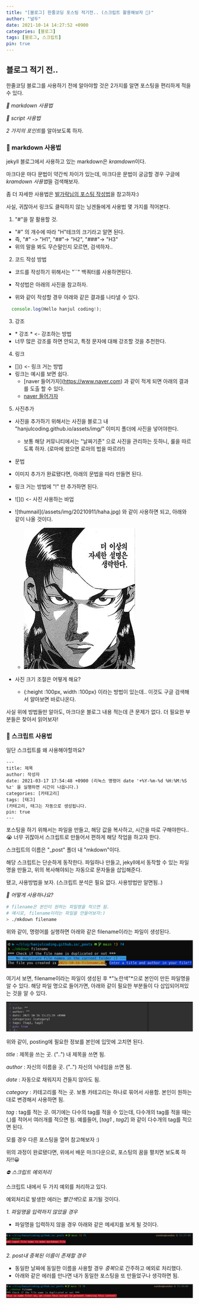 ```yaml
---
title: "[블로그] 한줄코딩 포스팅 적기전.. (스크립트 활용해보자 🔔)"
author: "널두"
date: 2021-10-14 14:27:52 +0900
categories: [블로그]
tags: [블로그, 스크립트]
pin: true
---
```


## 블로그 적기 전..
한줄코딩 블로그를 사용하기 전에 알아야할 것은 2가지를 알면 포스팅을 편리하게
적을 수 있다.

*🌱 markdown 사용법*

*🌱 script 사용법*

*2 가지의 포인트*를 알아보도록 하자.

### 🌱 markdown 사용법
jekyll 블로그에서 사용하고 있는 markdown은 *kramdown*이다.

마크다운 마다 문법이 약간씩 차이가 있는데, 마크다운 문법이 궁금할 경우 구글에 *kramdown 사용법*을 검색해보자.

좀 더 자세한 사용법은 [발가락님의 포스팅 작성법](https://blog.hanjulcoding.com/posts/markdown/)을 참고하자:)

사실, 귀찮아서 링크도 클릭하지 않는 닝겐들에게 사용법 몇 가지를 적어본다.

1. "\#"을 잘 활용할 것.
  - "\#" 의 개수에 따라 "H"테크의 크기라고 알면 된다.
  - 즉, "\#" -> "H1", "\#\#"-> "H2", "\#\#\#"-> "H3"
  - 위의 말을 봐도 무슨말인지 모르면, 검색하자..

2. 코드 작성 방법
  - 코드를 작성하기 위해서는 "\`\`" 백쿼터를 사용하면된다.
  - 작성법은 아래의 사진을 참고하자.

  - 위와 같이 작성할 경우 아래와 같은 결과를 나타낼 수 있다.
  ```js
    console.log(Hello hanjul coding!);
  ```

3. 강조
  - \* 강조 \* <- 강조하는 방법
  - 너무 많은 강조를 하면 안되고, 특정 문자에 대해 강조할 것을 추천한다.

4. 링크
  - \[\]\(\) <- 링크 거는 방법
  - 링크는 예시를 보면 쉽다.
    - \[naver 들어가자\](https://www.naver.com) 과 같이 적게 되면 아래의 결과를 도출 할 수 있다.
    - [naver 들어가자](https://www.naver.com)

5. 사진추가
  - 사진을 추가하기 위해서는 사진을 블로그 내 "hanjulcoding.github.io/assets/img/" 이미지 폴더에 사진을 넣어야한다.
    - 보통 해당 커뮤니티에서는 "날짜기준" 으로 사진을 관리하는 듯하니, 룰을 따르도록 하자.
      (로마에 왔으면 로마의 법을 따르라!)

  - 문법
  - 이미지 추가가 완료됐다면, 아래의 문법을 따라 만들면 된다.
  - 링크 거는 방법에 "!" 만 추가하면 된다.
  - !\[\]\(\) <- 사진 사용하는 바업
  - !\[thumnail\]\(/assets/img/20210911/haha.jpg\) 와 같이 사용하면 되고, 아래와 같이 나올 것이다.
	- ![image desc](/assets/img/20210911/haha.jpg)

  - 사진 크기 조절은 어떻게 해요?
    - \{:height :100px, width :100px\} 이라는 방법이 있는데.. 이것도 구글 검색해서 알아보면 바로나온다.
 
사실 위에 방법들만 알아도, 마크다운 블로그 내용 적는데 큰 문제가 없다. 더 필요한 부분들은 찾아서 읽어보자!

### 🌱 스크립트 사용법

일단 스크립트를 왜 사용해야할까요?

```console
---
title: 제목
author: 작성자
date: 2021-03-17 17:54:48 +0900 (리눅스 명령어 date '+%Y-%m-%d %H:%M:%S %z' 을 실행하면 시간이 나옵니다.)
categories: [카테고리]
tags: [태그]
(카테고리, 태그는 자동으로 생성됩니다.
pin: true
---
```

포스팅을 하기 위해서는 파일을 만들고, 해당 값을 복사하고, 시간을 따로
구해야한다.. 😭 너무 귀찮아서 스크립트로 만들어서 편하게 해당 작업을 하고자 한다.

스크립트의 이름은 "\_post" 폴더 내 "mkdown"이다.

해당 스크립트는 단순하게 동작한다. 파일하나 만들고, jekyll에서 동작할 수 있는
파일명을 만들고, 위의 복사해야되는 자동으로 문자들을 삽입해준다.

됐고, 사용방법을 보자. (스크립트 분석은 필요 없다. 사용방법만 알면됨..)

*🙋 어떻게 사용하나요?*

```sh
# filename은 본인이 원하는 파일명을 적으면 됨.
# 예시로, filename이라는 파일을 만들어보자:)
> ./mkdown filename
```

위와 같이, 명령어를 실행하면 아래와 같은 filename이라는 파일이 생성된다.

![test1](/assets/img/20211014/test1.png)

여기서 보면, filename이라는 파일이 생성된 후 *"노란색"*으로 본인이 만든 파일명을
알 수 있다. 해당 파일 명으로 들어가면, 아래와 같이 필요한 부분들이 다 삽입되어져있는 것을 알
수 있다.

![test2](/assets/img/20211014/test2.png)

위와 같이, posting에 필요한 정보를 본인에 입맛에 고치면 된다.

*title* : 제목을 쓰는 곳. ("..") 내 제목을 쓰면 됨.

*author* : 자신의 이름을 곳. ("..") 자신의 닉네임을 쓰면 됨.

*date* : 자동으로 채워지지 건들지 않아도 됨.

*category* : 카테고리를 적는 곳. 보통 카테고리는 하나로 묶어서 사용함. 본인이
원하는대로 변경해서 사용하면 됨.

*tag* : tag를 적는 곳. 여기에는 다수의 tag를 적을 수 있는데, 다수개의 tag를 적을
때는 (,)를 적어서 여러개를 적으면 됨. 예를들어, [*tag1* , *tag2*] 와 같이
다수개의 tag를 적으면 된다.

모를 경우 다른 포스팅을 열어 참고해보자 :)

위의 과정이 완료됐다면,  위에서 배운 마크다운으로, 포스팅의 꿈을 펼치면 보도록
하자!!😀

*⛔ 스크립트 예외처리*

스크립트 내에서 두 가지 예외를 처리하고 있다.

예외처리로 발생한 에러는 *빨간색*으로 표기될 것이다.

*1. 파일명을 입력하지 않았을 경우*
- 파일명을 입력하지 않을 경우 아래와 같은 메세지를 보게 될 것이다.

![test3](/assets/img/20211014/test3.png)

*2. post내 중복된 이름이 존재할 경우*
- 동일한 날짜에 동일한 이름을 사용할 경우 *중복*으로 간주하고 예외로 처리했다.
- 아래와 같은 에러를 만나면 내가 동일한 포스팅을 또 만들었구나 생각하면 됨.

![test4](/assets/img/20211014/test4.png)
